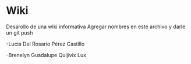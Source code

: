 # Wiki
Desarollo de una wiki informativa
Agregar nombres en este archivo  y darle un git push 

-Lucia Del Rosario Pérez Castillo 

-Brenelyn Guadalupe Quijivix Lux
